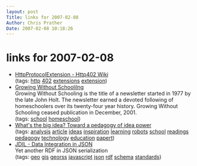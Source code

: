 ```yaml
---
layout: post
Title: links for 2007-02-08  
Author: Chris Prather
Date: 2007-02-08 10:18:26
---
```


# links for 2007-02-08
<ul class="delicious">
	<li>
		<div class="delicious-link"><a href="http://www.http402.org/wiki/HttpProtocolExtension">HttpProtocolExtension - Http402 Wiki</a></div>
		<div class="delicious-tags">(tags: <a href="http://del.icio.us/perigrin/http">http</a> <a href="http://del.icio.us/perigrin/402">402</a> <a href="http://del.icio.us/perigrin/extensions">extensions</a> <a href="http://del.icio.us/perigrin/extension">extension</a>)</div>
	</li>
	<li>
		<div class="delicious-link"><a href="http://www.holtgws.com/growingwithoutsc.html#GWS%20Farewell%20Letter">Growing Without Schoolilng</a></div>
		<div class="delicious-extended">Growing Without Schooling is the title of a newsletter started in 1977 by the late John Holt. The newsletter earned a devoted following of homeschoolers over its twenty-four year history. Growing Without Schooling ceased publication in December, 2001.</div>
		<div class="delicious-tags">(tags: <a href="http://del.icio.us/perigrin/school">school</a> <a href="http://del.icio.us/perigrin/homeschool">homeschool</a>)</div>
	</li>
	<li>
		<div class="delicious-link"><a href="http://www.research.ibm.com/journal/sj/393/part2/papert.html">What's the big idea? Toward a pedagogy of idea power</a></div>
		<div class="delicious-tags">(tags: <a href="http://del.icio.us/perigrin/analysis">analysis</a> <a href="http://del.icio.us/perigrin/article">article</a> <a href="http://del.icio.us/perigrin/ideas">ideas</a> <a href="http://del.icio.us/perigrin/inspiration">inspiration</a> <a href="http://del.icio.us/perigrin/learning">learning</a> <a href="http://del.icio.us/perigrin/robots">robots</a> <a href="http://del.icio.us/perigrin/school">school</a> <a href="http://del.icio.us/perigrin/readings">readings</a> <a href="http://del.icio.us/perigrin/pedagogy">pedagogy</a> <a href="http://del.icio.us/perigrin/technology">technology</a> <a href="http://del.icio.us/perigrin/education">education</a> <a href="http://del.icio.us/perigrin/papert">papert</a>)</div>
	</li>
	<li>
		<div class="delicious-link"><a href="http://jdil.org/">JDIL - Data Integration in JSON</a></div>
		<div class="delicious-extended">Yet another RDF in JSON serialization</div>
		<div class="delicious-tags">(tags: <a href="http://del.icio.us/perigrin/geo">geo</a> <a href="http://del.icio.us/perigrin/gis">gis</a> <a href="http://del.icio.us/perigrin/georss">georss</a> <a href="http://del.icio.us/perigrin/javascript">javascript</a> <a href="http://del.icio.us/perigrin/json">json</a> <a href="http://del.icio.us/perigrin/rdf">rdf</a> <a href="http://del.icio.us/perigrin/schema">schema</a> <a href="http://del.icio.us/perigrin/standards">standards</a>)</div>
	</li>
</ul>


